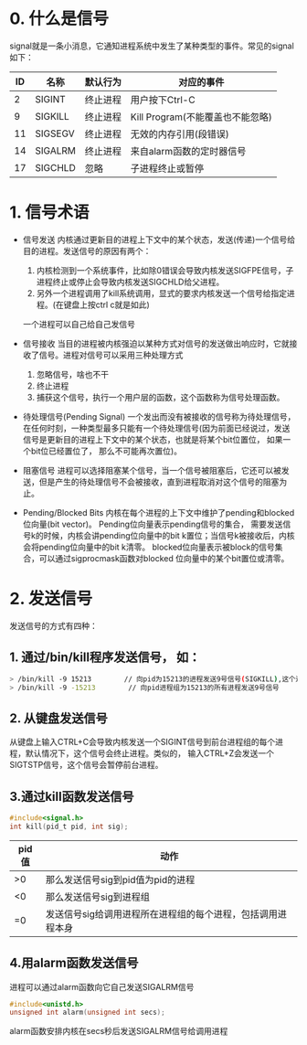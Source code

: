 # 0. 什么是信号
signal就是一条小消息，它通知进程系统中发生了某种类型的事件。常见的signal如下：

|ID|名称|默认行为|对应的事件|
|---|---|---|---|
|2|SIGINT|终止进程|用户按下Ctrl-C|
|9|SIGKILL|终止进程|Kill Program(不能覆盖也不能忽略)|
|11|SIGSEGV|终止进程|无效的内存引用(段错误)|
|14|SIGALRM|终止进程|来自alarm函数的定时器信号|
|17|SIGCHLD|忽略|子进程终止或暂停|

# 1. 信号术语

- 信号发送
内核通过更新目的进程上下文中的某个状态，发送(传递)一个信号给目的进程。发送信号的原因有两个：
  1. 内核检测到一个系统事件，比如除0错误会导致内核发送SIGFPE信号，子进程终止或停止会导致内核发送SIGCHLD给父进程。
  2. 另外一个进程调用了kill系统调用，显式的要求内核发送一个信号给指定进程。(在键盘上按ctrl c就是如此)

    一个进程可以自己给自己发信号
- 信号接收
当目的进程被内核强迫以某种方式对信号的发送做出响应时，它就接收了信号。进程对信号可以采用三种处理方式
  1. 忽略信号，啥也不干
  2. 终止进程
  3. 捕获这个信号，执行一个用户层的函数，这个函数称为信号处理函数。

- 待处理信号(Pending Signal)
一个发出而没有被接收的信号称为待处理信号，在任何时刻，一种类型最多只能有一个待处理信号(因为前面已经说过，发送信号是更新目的进程上下文中的某个状态，也就是将某个bit位置位， 如果一个bit位已经置位了， 那么不可能再次置位)。

- 阻塞信号
进程可以选择阻塞某个信号，当一个信号被阻塞后，它还可以被发送，但是产生的待处理信号不会被接收，直到进程取消对这个信号的阻塞为止。

- Pending/Blocked Bits
内核在每个进程的上下文中维护了pending和blocked位向量(bit vector)。
Pending位向量表示pending信号的集合， 需要发送信号k的时候，内核会讲pending位向量中的bit k置位；当信号k被接收后，内核会将pending位向量中的bit k清零。
blocked位向量表示被block的信号集合，可以通过sigprocmask函数对blocked 位向量中的某个bit置位或清零。

# 2. 发送信号
发送信号的方式有四种：
## 1. 通过/bin/kill程序发送信号， 如：
```bash
> /bin/kill -9 15213        // 向pid为15213的进程发送9号信号(SIGKILL),这个进程不能被catch也不能被忽略
> /bin/kill -9 -15213        // 向pid进程组为15213的所有进程发送9号信号
```

## 2. 从键盘发送信号

从键盘上输入CTRL+C会导致内核发送一个SIGINT信号到前台进程组的每个进程，默认情况下，这个信号会终止进程。类似的， 输入CTRL+Z会发送一个SIGTSTP信号，这个信号会暂停前台进程。

## 3.通过kill函数发送信号
```C
#include<signal.h>
int kill(pid_t pid, int sig);
```

|pid值|动作|
|---|---|
|>0|那么发送信号sig到pid值为pid的进程|
|<0|那么发送信号sig到进程组|pid|中的所有进程|
|=0|发送信号sig给调用进程所在进程组的每个进程，包括调用进程本身|

## 4.用alarm函数发送信号
进程可以通过alarm函数向它自己发送SIGALRM信号
```C
#include<unistd.h>
unsigned int alarm(unsigned int secs);
```
alarm函数安排内核在secs秒后发送SIGALRM信号给调用进程


